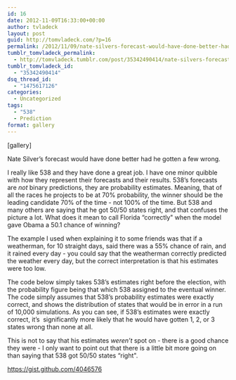```yaml
---
id: 16
date: 2012-11-09T16:33:00+00:00
author: tvladeck
layout: post
guid: http://tomvladeck.com/?p=16
permalink: /2012/11/09/nate-silvers-forecast-would-have-done-better-had/
tumblr_tomvladeck_permalink:
  - http://tomvladeck.tumblr.com/post/35342490414/nate-silvers-forecast-would-have-done-better-had
tumblr_tomvladeck_id:
  - "35342490414"
dsq_thread_id:
  - "1475617126"
categories:
  - Uncategorized
tags:
  - "538"
  - Prediction
format: gallery
---
```

[gallery]
<p>Nate Silver&#8217;s forecast would have done better had he gotten a few wrong. </p>
<p>I really like 538 and they have done a great job. I have one minor quibble with how they represent their forecasts and their results. 538&#8217;s forecasts are <em>not</em> binary predictions, they are probability estimates. Meaning, that of all the races he projects to be at 70% probability, the winner should be the leading candidate 70% of the time - not 100% of the time. But 538 and many others are saying that he got 50/50 states right, and that confuses the picture a lot. What does it mean to call Florida &#8220;correctly" when the model gave Obama a 50.1 chance of winning?</p>
<p>The example I used when explaining it to some friends was that if a weatherman, for 10 straight days, said there was a 55% chance of rain, and it rained every day - you could say that the weatherman correctly predicted the weather every day, but the correct interpretation is that his estimates were too low. </p>
<p>The code below simply takes 538&#8217;s estimates right before the election, with the probability figure being that which 538 assigned to the eventual winner. The code simply assumes that 538&#8217;s probability estimates were exactly correct, and shows the distribution of states that would be in error in a run of 10,000 simulations. As you can see, if 538&#8217;s estimates were exactly correct, it&#8217;s  significantly more likely that he would have gotten 1, 2, or 3 states wrong than none at all. </p>
<p>This is not to say that his estimates <em>weren&#8217;t</em> spot on - there is a good chance they were - I only want to point out that there is a little bit more going on than saying that 538 got 50/50 states &#8220;right".</p>
<div class="gist"><a href="https://gist.github.com/4046576">https://gist.github.com/4046576</a></div>